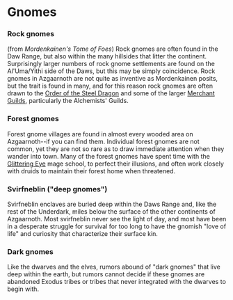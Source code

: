 # Gnomes

### Rock gnomes
(from *Mordenkainen's Tome of Foes*)
Rock gnomes are often found in the Daw Range, but also within the many hillsides that litter the continent. Surprisingly larger numbers of rock gnome settlements are found on the Al'Uma/Yithi side of the Daws, but this may be simply coincidence. Rock gnomes in Azgaarnoth are not quite as inventive as Mordenkainen posits, but the trait is found in many, and for this reason rock gnomes are often drawn to the [Order of the Steel Dragon](/Organizations/DraconicOrder/Steel.md) and some of the larger [Merchant Guilds](/Organization/MerchantGuilds/MerchantGuilds.md), particularly the Alchemists' Guilds.

### Forest gnomes
Forest gnome villages are found in almost every wooded area on Azgaarnoth--if you can find them. Individual forest gnomes are not common, yet they are not so rare as to draw immediate attention when they wander into town. Many of the forest gnomes have spent time with the [Glittering Eye](/Organizations/MageSchoools/GlitteringEye.md) mage school, to perfect their illusions, and often work closely with druids to maintain their forest home when threatened.

### Svirfneblin ("deep gnomes")
Svirfneblin enclaves are buried deep within the Daws Range and, like the rest of the Underdark, miles below the surface of the other continents of Azgaarnoth. Most svirfneblin never see the light of day, and most have been in a desperate struggle for survival for too long to have the gnomish "love of life" and curiosity that characterize their surface kin.

### Dark gnomes
Like the dwarves and the elves, rumors abound of "dark gnomes" that live deep within the earth, but rumors cannot decide if these gnomes are abandoned Exodus tribes or tribes that never integrated with the dwarves to begin with.
